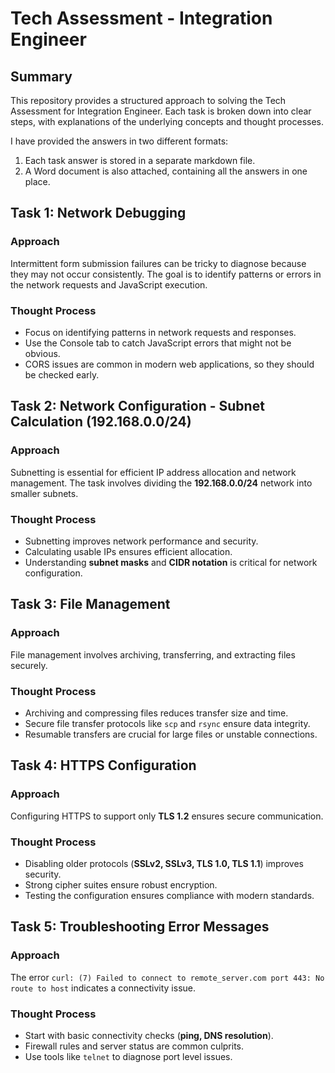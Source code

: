 # Tech Assessment - Integration Engineer

## Summary

This repository provides a structured approach to solving the Tech Assessment for Integration Engineer. Each task is broken down into clear steps, with explanations of the underlying concepts and thought processes. 

I have provided the answers in two different formats: 
1) Each task answer is stored in a separate markdown file.
2) A Word document is also attached, containing all the answers in one place.

## Task 1: Network Debugging

### Approach

Intermittent form submission failures can be tricky to diagnose because they may not occur consistently. The goal is to identify patterns or errors in the network requests and JavaScript execution. 

### Thought Process
- Focus on identifying patterns in network requests and responses.
- Use the Console tab to catch JavaScript errors that might not be obvious.
- CORS issues are common in modern web applications, so they should be checked early.

## Task 2: Network Configuration - Subnet Calculation (192.168.0.0/24)

### Approach
Subnetting is essential for efficient IP address allocation and network management. The task involves dividing the **192.168.0.0/24** network into smaller subnets.

### Thought Process
- Subnetting improves network performance and security.
- Calculating usable IPs ensures efficient allocation.
- Understanding **subnet masks** and **CIDR notation** is critical for network configuration.

## Task 3: File Management

### Approach
File management involves archiving, transferring, and extracting files securely. 

### Thought Process
- Archiving and compressing files reduces transfer size and time.
- Secure file transfer protocols like `scp` and `rsync` ensure data integrity.
- Resumable transfers are crucial for large files or unstable connections.

## Task 4: HTTPS Configuration

### Approach
Configuring HTTPS to support only **TLS 1.2** ensures secure communication. 

### Thought Process
- Disabling older protocols (**SSLv2, SSLv3, TLS 1.0, TLS 1.1**) improves security.
- Strong cipher suites ensure robust encryption.
- Testing the configuration ensures compliance with modern standards.

## Task 5: Troubleshooting Error Messages

### Approach
The error `curl: (7) Failed to connect to remote_server.com port 443: No route to host` indicates a connectivity issue. 

### Thought Process
- Start with basic connectivity checks (**ping, DNS resolution**).
- Firewall rules and server status are common culprits.
- Use tools like `telnet` to diagnose port level issues.
